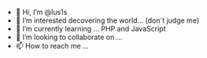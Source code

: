 - 👋 Hi, I’m @lus1s
- 👀 I’m interested decovering the world... (don´t judge me)
- 🌱 I’m currently learning ... PHP and JavaScript
- 💞️ I’m looking to collaborate on ...
- 📫 How to reach me ...

<!---
lus1s/lus1s is a ✨ special ✨ repository because its `README.md` (this file) appears on your GitHub profile.
You can click the Preview link to take a look at your changes.
--->
